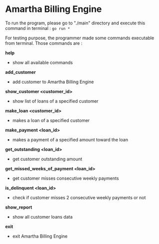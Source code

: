 # Amartha Billing Engine

To run the program, please go to "./main" directory and execute this command in terminal :
`go run *`

For testing purpose, the programmer made some commands executable from terminal.
Those commands are :

**help**
- show all available commands

**add_customer <name>**
- add customer to Amartha Billing Engine

**show_customer <customer_id>**
- show list of loans of a specified customer

**make_loan <customer_id>**
- makes a loan of a specified customer

**make_payment <customerId> <loan_id> <amount>**
- makes a payment of a specified amount toward the loan

**get_outstanding <customerId> <loan_id>**
- get customer outstanding amount

**get_missed_weeks_of_payment <customerId> <loan_id>**
- get customer misses consecutive weekly payments

**is_delinquent <customerId> <loan_id>**
- check if customer misses 2 consecutive weekly payments or not

**show_report**
- show all customer loans data

**exit**
- exit Amartha Billing Engine